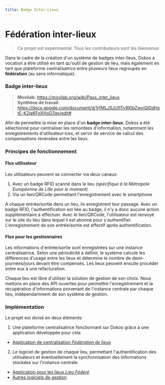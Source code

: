 ```yaml
---
title: Badge Inter-Lieux
---
```


# Fédération inter-lieux

> Ce projet est expérimental.
> Tous les contributeurs sont les bienvenus


Dans le cadre de la création d'un système de badges inter-lieux, Dokos a vocation a être utilisé en tant qu'outil de gestion de lieu, mais également en tant que plateforme centralisatrice entre plusieurs lieux regroupés en __fédération__ (au sens informatique).


### Badge inter-lieux

> **Movilab:** https://movilab.org/wiki/Pass_inter_lieux  
> **Synthèse de travail**: https://docs.google.com/document/d/1rfMLJ5JUflTy9XlbZwvjQI0dHxtE-K2jaKFoXHoD7qs/edit#


Afin de permettre la mise en place d'un **badge inter-lieux**, Dokos a été sélectionné pour centraliser les remontées d'information, notamment les enregistrements d'utilisateur·ices, et servir de service de calcul des compensations reversées entre les lieux.

### Principes de fonctionnement

#### Flux utilisateur

Les utilisateurs peuvent se connecter via deux canaux:
1. Avec un badge RFID scanné dans le lieu *(spécifique à la Métropole Européenne de Lille pour le moment)*
2. Via un lien/QRCode permettant l'enregistrement avec le smartphone

A chaque entrée/sortie dans un lieu, ils enregistrent leur passage.
Avec un badge RFID, l'authentification est liée au badge, il n'y a donc aucune action supplémentaire à effectuer.
Avec le lien/QRCode, l'utilisateur est renvoyé sur le site du lieu dans lequel il est abonné pour s'authentifier. L'enregistrement de son entrée/sortie est effectif après authentification.


#### Flux pour les gestionnaires

Les informations d'entrée/sortie sont enregistrées sur une instance centralisatrice.
Selon une périodicité à définir, le système calcule les différences d'usage entre les lieux et détermine le nombre de demi-journées/jours devant être compensés.
Les lieux peuvent ensuite procéder entre eux à une refacturation.

Chaque lieu est libre d'utiliser la solution de gestion de son choix.
Nous mettons en place des API ouvertes pour permettre l'enregistrement et la récupération d'informations provenant de l'instance centrale par chaque lieu, indépendamment de son système de gestion.

### Implémentation

Le projet est divisé en deux éléments:
1. Une plateforme centralisatrice fonctionnant sur Dokos grâce à une application développée pour cela

- [Application de centralisation *Fédération de lieux*](/federation-lieux/federation-de-lieux/annuaire)

2. Le logiciel de gestion de chaque lieu, permettant l'authentification des utilisateurs et éventuellement la synchronisation des informations stockées sur l'instance centrale.

- [Application pour les lieux *Lieu Fédéré*](/federation-lieux/lieux/application-dokos)
- [Autres logiciels de gestion](/federation-lieux/lieux/autres-applications)
